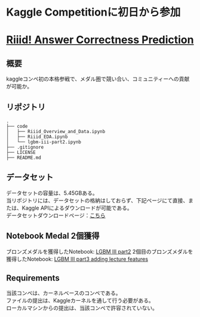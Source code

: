 # Kaggle Competitionに初日から参加
# [Riiid! Answer Correctness Prediction](https://www.kaggle.com/c/riiid-test-answer-prediction)


## 概要
kaggleコンペ初の本格参戦で、メダル圏で競い合い、コミュニティーへの貢献が可能か。

## リポジトリ
```
.
├── code
│   ├── Riiid_Overview_and_Data.ipynb
│   ├── Riiid_EDA.ipynb
│   └── lgbm-iii-part2.ipynb
├── .gitignore
├── LICENSE
├── README.md
```

## データセット
データセットの容量は、5.45GBある。\
当リポジトリには、データセットの格納はしておらず、下記ページにて直接、または、Kaggle APIによるダウンロードが可能である。\
データセットダウンロードページ：[こちら](https://www.kaggle.com/c/riiid-test-answer-prediction/data)

## Notebook Medal 2個獲得
ブロンズメダルを獲得したNotebook: [LGBM III part2](https://www.kaggle.com/takamotoki/lgbm-iii-part2)
2個目のブロンズメダルを獲得したNotebook: [LGBM III part3 adding lecture features](https://www.kaggle.com/takamotoki/lgbm-iii-part3-adding-lecture-features)

## Requirements
当該コンペは、カーネルベースのコンペである。\
ファイルの提出は、Kaggleカーネルを通して行う必要がある。\
ローカルマシンからの提出は、当該コンペで許容されていない。
